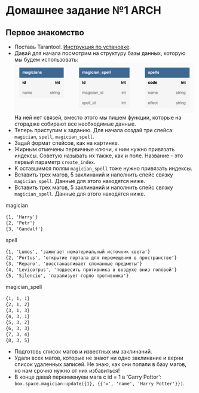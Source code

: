 # Домашнее задание №1 ARCH
## Первое знакомство
* Поставь Tarantool.
  [Инструкция по установке](https://www.tarantool.io/ru/download/os-installation/).
* Давай для начала посмотрим на структуру базы данных, которую мы будем использовать:  
  ![Формат спейсов](./Structure.png)
  На ней нет связей, вместо этого мы пишем функции, которые на сторадже собирают все необходимые данные.
* Теперь приступим к заданию. Для начала создай три спейса: `magician`, `spell`, `magician_spell`.
* Задай формат спейсов, как на картинке.
* Жирным отмечены первичные ключи, к ним нужно привязать индексы.
  Советую называть их также, как и поле. Название - это первый параметр `create_index`.
* К оставшимся полям `magician_spell` тоже нужно привязать индексы.
* Вставить трех магов, 5 заклинаний и наполнить спейс связку `magician_spell`.
  Данные для этого находятся ниже.
* Вставить трех магов, 5 заклинаний и наполнить спейс связку `magician_spell`.
  Данные для этого находятся ниже.

magician
```
{1, 'Harry'}
{2, 'Petr'}
{3, 'Gandalf'}
```

spell
```
{1, 'Lumos', 'зажигает нематериальный источник света'}
{2, 'Portus', 'открытие портала для перемещения в пространстве'}
{3, 'Reparo', 'восстанавливает сломанные предметы'}
{4, 'Levicorpus', 'подвесить противника в воздухе вниз головой'}
{5, 'Silencio', 'парализует горло противника'}
```

magician_spell
```
{1, 1, 1}
{2, 1, 2}
{3, 1, 3}
{4, 3, 1}
{5, 3, 2}
{6, 3, 3}
{7, 3, 4}
{8, 3, 5}
```

* Подготовь список магов и известных им заклинаний.
* Удали всех магов, которые не знают ни одно заклинание и верни список удаленных записей.
  Не знаю, как они попали в базу магов, но нам срочно нужно от них избавиться!
* В конце давай переименуем мага с id = 1 в 'Garry Pottor':
  `box.space.magician:update({1}, {{'=', 'name', 'Harry Potter'}})`.
